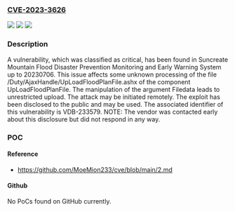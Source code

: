 ### [CVE-2023-3626](https://cve.mitre.org/cgi-bin/cvename.cgi?name=CVE-2023-3626)
![](https://img.shields.io/static/v1?label=Product&message=Mountain%20Flood%20Disaster%20Prevention%20Monitoring%20and%20Early%20Warning%20System&color=blue)
![](https://img.shields.io/static/v1?label=Version&message=%3D%2020230706%20&color=brighgreen)
![](https://img.shields.io/static/v1?label=Vulnerability&message=CWE-434%20Unrestricted%20Upload&color=brighgreen)

### Description

A vulnerability, which was classified as critical, has been found in Suncreate Mountain Flood Disaster Prevention Monitoring and Early Warning System up to 20230706. This issue affects some unknown processing of the file /Duty/AjaxHandle/UpLoadFloodPlanFile.ashx of the component UpLoadFloodPlanFile. The manipulation of the argument Filedata leads to unrestricted upload. The attack may be initiated remotely. The exploit has been disclosed to the public and may be used. The associated identifier of this vulnerability is VDB-233579. NOTE: The vendor was contacted early about this disclosure but did not respond in any way.

### POC

#### Reference
- https://github.com/MoeMion233/cve/blob/main/2.md

#### Github
No PoCs found on GitHub currently.

